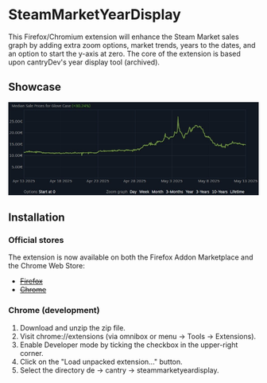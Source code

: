 # SteamMarketYearDisplay

This Firefox/Chromium extension will enhance the Steam Market sales graph by adding extra zoom options, market trends, years to the dates, and an option to start the y-axis at zero. The core of the extension is based upon cantryDev's year display tool (archived).

## Showcase

<img alt="Showcase" src="https://github.com/ThePiep/SteamMarketGraphEnhancer/blob/master/Showcase.jpg?raw=true">

## Installation

### Official stores

The extension is now available on both the Firefox Addon Marketplace and the Chrome Web Store:

-   [~~Firefox~~](https://addons.mozilla.org/nl/firefox/addon/steammarketgraphenhancer/)
-   [~~Chrome~~](https://chromewebstore.google.com/detail/steammarketgraphenhancer/)

### Chrome (development)

1. Download and unzip the zip file.
2. Visit chrome://extensions (via omnibox or menu -> Tools -> Extensions).
3. Enable Developer mode by ticking the checkbox in the upper-right corner.
4. Click on the "Load unpacked extension..." button.
5. Select the directory de -> cantry -> steammarketyeardisplay.

